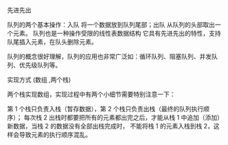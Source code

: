先进先出

队列的两个基本操作：入队 将一个数据放到队列尾部；出队 从队列的头部取出一个元素。
队列也是一种操作受限的线性表数据结构 它具有先进先出的特性，支持队尾插入元素，在队头删除元素。

队列的概念很好理解，队列的应用也非常广泛如：循环队列、阻塞队列、并发队列、优先级队列等。

实现方式
(数组 ,两个栈)

两个栈实现数组，实现过程中有两个小细节需要特别注意一下：

第 1 个栈只负责入栈（暂存数据），第 2 个栈只负责出栈（最终的队列执行顺序）；
每次栈 2 出栈时都要把所有的元素都出完之后，才能从栈 1 中追加（添加）新数据，当栈 2 的数据没有全部出栈完成时，
不能将栈 1 的元素入栈到栈 2，这样会导致元素的执行顺序混乱。
